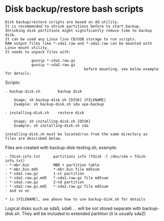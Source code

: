 # Disk backup/restore bash scripts

    Disk backup/restore scripts are based on dd utility. 
    It is recommended to shrink partitions before to start backup. 
    Shrinking disk partitions might significantly reduce time to backup disk. 
    It can be used any Linux live CD/USB storage to run scripts.
    RAW output files like *-sda1.raw and *-sda2.raw can be mounted with Linux mount utility.
    It needs to unpack files with: 
    
                gunzip *-sda1.raw.gz 
                gunzip *-sda2.raw.gz 
                                        before mounting, see below example for details.

Scripts:

    - backup-disk.sh        backup disk
    
        Usage: sh backup-disk.sh [DISK] [FILENAME]
        Example: sh backup-disk.sh sda xpe-backup

    - installing-disk.sh    restore disk

        Usage: sh installing-disk.sh [DISK]
        Example: sh installing-disk.sh sda

    installing-disk.sh must be located/run from the same directory as files are described below.

Files are created with backup-disk-testing.sh, example:

    - fdisk-info.txt      partitions info (fdisk -l /dev/sda > fdisk-info.txt)
    - *-mbr.bin           MBR + partition table
    - *-mbr.bin.md5       *-mbr.bin file md5sum
    - *-sda1.raw.gz       1-st partition
    - *-sda1.raw.gz.md5   *-sda1.raw.gz file md5sum
    - *-sda2.raw.gz       2-nd partition
    - *-sda2.raw.gz.md5   *-sda2.raw.gz file md5sum
    - and so on
    
    * is [FILENAME], see above how to use backup-disk.sh for details 


Logical disks such as sda5, sda6 ... will be not stored separate with backup-disk.sh. They will be included to extended partition (it is usually sda2) 
